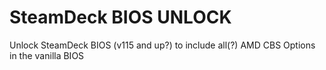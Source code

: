 # SteamDeck BIOS UNLOCK

Unlock SteamDeck BIOS (v115 and up?) to include all(?) AMD CBS Options in the vanilla BIOS
